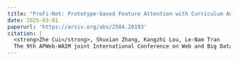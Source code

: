 ```yaml
---
title: "ProFi-Net: Prototype-based Feature Attention with Curriculum Augmentation for WiFi-based Gesture Recognition"
date: 2025-03-01
paperurl: 'https://arxiv.org/abs/2504.20193'
citation: |
  <strong>Zhe Cui</strong>, Shuxian Zhang, Kangzhi Lou, Le-Nam Tran
  The 9th APWeb-WAIM joint International Conference on Web and Big Data, (2025)
---
```

